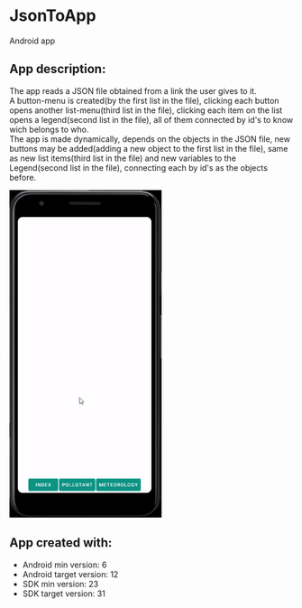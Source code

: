 # JsonToApp

Android app<br />

## App description:
The app reads a JSON file obtained from a link the user gives to it.<br />
A button-menu is created(by the first list in the file), clicking each button opens another list-menu(third list in the file), clicking each item on the list opens a legend(second list in the file), all of them connected by id's to know wich belongs to who.<br />
The app is made dynamically, depends on the objects in the JSON file, new buttons may be added(adding a new object to the first list in the file), same as new list items(third list in the file) and new variables to the Legend(second list in the file), connecting each by id's as the objects before.<br />


<img src = "gif-ex.gif" height="580">

## App created with:
* Android min version: 6
* Android target version: 12
* SDK min version: 23
* SDK target version: 31
